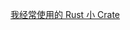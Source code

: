 
[我经常使用的 Rust 小 Crate](https://privaterookie.github.io/posts/2019-07-10-%E6%88%91%E7%BB%8F%E5%B8%B8%E4%BD%BF%E7%94%A8%E7%9A%84Rust%E5%B0%8Fcrate.html)